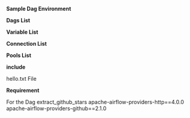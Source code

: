 **Sample Dag Environment**

**Dags List**



**Variable List**


**Connection List**


**Pools List**


**include**

hello.txt File

**Requirement**

For the Dag extract_github_stars
apache-airflow-providers-http==4.0.0
apache-airflow-providers-github==2.1.0